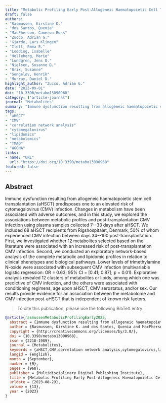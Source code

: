```yaml
---
title: "Metabolic Profiling Early Post-Allogeneic Haematopoietic Cell Transplantation in the Context of CMV Infection"
draft: false
authors:
- "Rasmussen, Kirstine K."
- "dos Santos, Quenia"
- "MacPherson, Cameron Ross"
- "Zucco, Adrian G."
- "Gjærde, Lars Klingen"
- "Ilett, Emma E."
- "Lodding, Isabelle"
- "Helleberg, Marie"
- "Lundgren, Jens D."
- "Nielsen, Susanne D."
- "Brix, Susanne"
- "Sengeløv, Henrik"
- "Murray, Daniel D."
highlight_author: "Zucco, Adrian G."
date: "2023-09-01"
doi: "10.3390/metabo13090968"
category: ["article-journal"]
journal: "Metabolites"
summary: "Immune dysfunction resulting from allogeneic haematopoietic stem cell transplantation (aHSCT) predisposes one to an elevated risk of cytomegalovirus (CMV) infection. Changes in metabolism have been associated with adverse outcomes, and in this study, we explored the associations between metabolic profiles and post-transplantation CMV infection using plasma samples collected 7--33 days after aHSCT. We included 68 aHSCT recipients from Rigshospitalet, Denmark, 50% of whom experienced CMV infection between days 34--100 post-transplantation. First, we investigated whether 12 metabolites selected based on the literature were associated with an increased risk of post-transplantation CMV infection. Second, we conducted an exploratory network-based analysis of the complete metabolic and lipidomic profiles in relation to clinical phenotypes and biological pathways. Lower levels of trimethylamine N-oxide were associated with subsequent CMV infection (multivariable logistic regression: OR = 0.63; 95% CI = [0.41; 0.87]; p = 0.01). Explorative analysis revealed 12 clusters of metabolites or lipids, among which one was predictive of CMV infection, and the others were associated with conditioning regimens, age upon aHSCT, CMV serostatus, and/or sex. Our results provide evidence for an association between the metabolome and CMV infection post-aHSCT that is independent of known risk factors."
tags:
- "aHSCT"
- "CMV"
- "correlation network analysis"
- "cytomegalovirus"
- "lipidomics"
- "metabolomics"
- "TMAO"
- "WGCNA"
links:
- name: "URL"
  url: "https://doi.org/10.3390/metabo13090968"
featured: false
---
```

## Abstract

Immune dysfunction resulting from allogeneic haematopoietic stem cell transplantation (aHSCT) predisposes one to an elevated risk of cytomegalovirus (CMV) infection. Changes in metabolism have been associated with adverse outcomes, and in this study, we explored the associations between metabolic profiles and post-transplantation CMV infection using plasma samples collected 7--33 days after aHSCT. We included 68 aHSCT recipients from Rigshospitalet, Denmark, 50% of whom experienced CMV infection between days 34--100 post-transplantation. First, we investigated whether 12 metabolites selected based on the literature were associated with an increased risk of post-transplantation CMV infection. Second, we conducted an exploratory network-based analysis of the complete metabolic and lipidomic profiles in relation to clinical phenotypes and biological pathways. Lower levels of trimethylamine N-oxide were associated with subsequent CMV infection (multivariable logistic regression: OR = 0.63; 95% CI = [0.41; 0.87]; p = 0.01). Explorative analysis revealed 12 clusters of metabolites or lipids, among which one was predictive of CMV infection, and the others were associated with conditioning regimens, age upon aHSCT, CMV serostatus, and/or sex. Our results provide evidence for an association between the metabolome and CMV infection post-aHSCT that is independent of known risk factors.

> To cite this publication, please use the following BibTeX entry:
```bibtex
@article{rasmussenMetabolicProfilingEarly2023,
  abstract = {Immune dysfunction resulting from allogeneic haematopoietic stem cell transplantation (aHSCT) predisposes one to an elevated risk of cytomegalovirus (CMV) infection. Changes in metabolism have been associated with adverse outcomes, and in this study, we explored the associations between metabolic profiles and post-transplantation CMV infection using plasma samples collected 7--33 days after aHSCT. We included 68 aHSCT recipients from Rigshospitalet, Denmark, 50% of whom experienced CMV infection between days 34--100 post-transplantation. First, we investigated whether 12 metabolites selected based on the literature were associated with an increased risk of post-transplantation CMV infection. Second, we conducted an exploratory network-based analysis of the complete metabolic and lipidomic profiles in relation to clinical phenotypes and biological pathways. Lower levels of trimethylamine N-oxide were associated with subsequent CMV infection (multivariable logistic regression: OR = 0.63; 95% CI = [0.41; 0.87]; p = 0.01). Explorative analysis revealed 12 clusters of metabolites or lipids, among which one was predictive of CMV infection, and the others were associated with conditioning regimens, age upon aHSCT, CMV serostatus, and/or sex. Our results provide evidence for an association between the metabolome and CMV infection post-aHSCT that is independent of known risk factors.},
  author = {Rasmussen, Kirstine K. and dos Santos, Quenia and MacPherson, Cameron Ross and Zucco, Adrian G. and Gjærde, Lars Klingen and Ilett, Emma E. and Lodding, Isabelle and Helleberg, Marie and Lundgren, Jens D. and Nielsen, Susanne D. and Brix, Susanne and Sengeløv, Henrik and Murray, Daniel D.},
  copyright = {http://creativecommons.org/licenses/by/3.0/},
  doi = {10.3390/metabo13090968},
  issn = {2218-1989},
  journal = {Metabolites},
  keywords = {aHSCT,CMV,correlation network analysis,cytomegalovirus,lipidomics,metabolomics,TMAO,WGCNA},
  langid = {english},
  month = {September},
  number = {9},
  pages = {968},
  publisher = {Multidisciplinary Digital Publishing Institute},
  title = {Metabolic Profiling Early Post-Allogeneic Haematopoietic Cell Transplantation in the Context of CMV Infection},
  urldate = {2023-08-29},
  volume = {13},
  year = {2023}
}
```